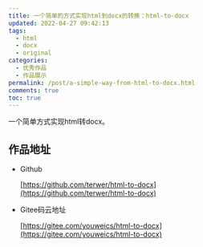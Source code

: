 ```yaml
---
title: 一个简单的方式实现html到docx的转换：html-to-docx
updated: 2022-04-27 09:42:13
tags:
  - html
  - docx
  - original
categories:
  - 优秀作品
  - 作品展示
permalink: /post/a-simple-way-from-html-to-docx.html
comments: true
toc: true
---
```

一个简单方式实现html转docx。

<!-- more -->

## 作品地址
- Github
  
  [https://github.com/terwer/html-to-docx](https://github.com/terwer/html-to-docx)
- Gitee码云地址
  
  [https://gitee.com/youweics/html-to-docx](https://gitee.com/youweics/html-to-docx)